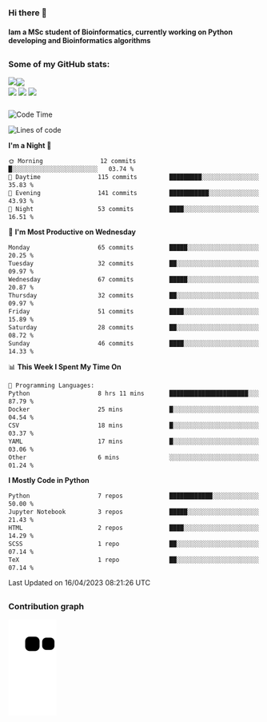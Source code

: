 ### Hi there 👋
#### Iam a MSc student of Bioinformatics, currently working on Python developing and Bioinformatics algorithms

##
### Some of my GitHub stats:

<div>
  <a href="https://github.com/AdrianoSilva19/AdrianoSilva19">
    <img heigth="180" align="left" src="https://github-readme-stats.vercel.app/api?username=AdrianoSilva19&count_private=true&include_all_comits=true&show_icons=true&theme=dracula" />
    <img heigth="180" align="center" src="https://github-readme-stats.vercel.app/api/top-langs/?username=AdrianoSilva19&langs_count=3&theme=dracula" />
  </a>
</div>

<div style="display:inline_block">
  <img align="center" heigth="30" width="30" src="https://cdn.jsdelivr.net/gh/devicons/devicon/icons/python/python-plain.svg" />
  <img align="center" heigth="30" width="30" src="https://cdn.jsdelivr.net/gh/devicons/devicon/icons/r/r-original.svg" />
  <img align="center" heigth="35" width="35" src="https://cdn.jsdelivr.net/gh/devicons/devicon/icons/neo4j/neo4j-original.svg" />
</div>

##

<!--START_SECTION:waka-->
![Code Time](http://img.shields.io/badge/Code%20Time-239%20hrs%2043%20mins-blue)

![Lines of code](https://img.shields.io/badge/From%20Hello%20World%20I%27ve%20Written-2.2%20million%20lines%20of%20code-blue)

**I'm a Night 🦉** 

```text
🌞 Morning                12 commits          █░░░░░░░░░░░░░░░░░░░░░░░░   03.74 % 
🌆 Daytime                115 commits         █████████░░░░░░░░░░░░░░░░   35.83 % 
🌃 Evening                141 commits         ███████████░░░░░░░░░░░░░░   43.93 % 
🌙 Night                  53 commits          ████░░░░░░░░░░░░░░░░░░░░░   16.51 % 
```
📅 **I'm Most Productive on Wednesday** 

```text
Monday                   65 commits          █████░░░░░░░░░░░░░░░░░░░░   20.25 % 
Tuesday                  32 commits          ██░░░░░░░░░░░░░░░░░░░░░░░   09.97 % 
Wednesday                67 commits          █████░░░░░░░░░░░░░░░░░░░░   20.87 % 
Thursday                 32 commits          ██░░░░░░░░░░░░░░░░░░░░░░░   09.97 % 
Friday                   51 commits          ████░░░░░░░░░░░░░░░░░░░░░   15.89 % 
Saturday                 28 commits          ██░░░░░░░░░░░░░░░░░░░░░░░   08.72 % 
Sunday                   46 commits          ████░░░░░░░░░░░░░░░░░░░░░   14.33 % 
```


📊 **This Week I Spent My Time On** 

```text
💬 Programming Languages: 
Python                   8 hrs 11 mins       ██████████████████████░░░   87.79 % 
Docker                   25 mins             █░░░░░░░░░░░░░░░░░░░░░░░░   04.54 % 
CSV                      18 mins             █░░░░░░░░░░░░░░░░░░░░░░░░   03.37 % 
YAML                     17 mins             █░░░░░░░░░░░░░░░░░░░░░░░░   03.06 % 
Other                    6 mins              ░░░░░░░░░░░░░░░░░░░░░░░░░   01.24 % 
```

**I Mostly Code in Python** 

```text
Python                   7 repos             ████████████░░░░░░░░░░░░░   50.00 % 
Jupyter Notebook         3 repos             █████░░░░░░░░░░░░░░░░░░░░   21.43 % 
HTML                     2 repos             ████░░░░░░░░░░░░░░░░░░░░░   14.29 % 
SCSS                     1 repo              ██░░░░░░░░░░░░░░░░░░░░░░░   07.14 % 
TeX                      1 repo              ██░░░░░░░░░░░░░░░░░░░░░░░   07.14 % 
```




 Last Updated on 16/04/2023 08:21:26 UTC
<!--END_SECTION:waka-->

##

### Contribution graph

![snake svg](https://github.com/AdrianoSilva19/AdrianoSilva19/blob/output/github-contribution-grid-snake.svg)







<!--

Here are some ideas to get you started:

- 🔭 I’m currently working on ...
- 🌱 I’m currently learning ...
- 👯 I’m looking to collaborate on ...
- 🤔 I’m looking for help with ...
- 💬 Ask me about ...
- 📫 How to reach me: ...
- 😄 Pronouns: ...
- ⚡ Fun fact: ...
-->
